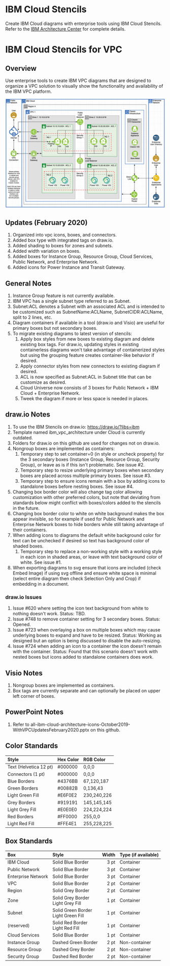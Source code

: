 # IBM Cloud Stencils

Create IBM Cloud diagrams with enterprise tools using IBM Cloud Stencils.  
Refer to the [IBM Architecture Center](https://www.ibm.com/cloud/garage/architectures/edit) for complete details.

# IBM Cloud Stencils for VPC

## Overview

Use enterprise tools to create IBM VPC diagrams that are designed to organize a VPC solution to visually show the functionality and availability of the IBM VPC platform.    

![VPCArchitecture](/images/ibm_vpc_architecture_power_drawio.png)

## Updates (February 2020)

1. Organized into vpc icons, boxes, and connectors.
2. Added box type with integrated tags on draw.io.
3. Added shading to boxes for zones and subnets.
4. Added width variation on boxes.
5. Added boxes for Instance Group, Resource Group, Cloud Services, Public Network, and Enterprise Network.
6. Added icons for Power Instance and Transit Gateway.

## General Notes

1. Instance Group feature is not currently available. 
2. IBM VPC has a single subnet type referred to as Subnet.
3. Subnet:ACL denotes a Subnet with an associated ACL and is intended to be customized such as SubnetName:ACLName, SubnetCIDR:ACLName, split to 2 lines, etc.
4. Diagram containers if available in a tool (draw.io and Visio) are useful for primary boxes but not secondary boxes.  
5. To migrate existing diagrams to latest version of stencils:
   1. Apply box styles from new boxes to existing diagram and delete existing box tags.  For draw.io, updating styles in existing containerless diagrams won't take advantage of containerized styles but using the grouping feature creates container-like behavior if desired.
   2. Apply connector styles from new connectors to existing diagram if desired.
   3. ACL is now specified as Subnet:ACL in Subnet title that can be customize as desired.
   4. Cloud Universe now consists of 3 boxes for Public Network + IBM Cloud + Enterprise Network.
   5. Tweek the diagram if more or less space is needed in places.

## draw.io Notes

1. To use the IBM Stencils on draw.io: https://draw.io/?libs=ibm
2. Template named ibm_vpc_architecture under Cloud is currently outdated.
3. Folders for draw.io on this github are used for changes not on draw.io.
4. Nongroup boxes are implemented as containers:  
   1. Temporary step to set container=0 (in style or uncheck property) for the 3 secondary boxes (Instance Group, Resource Group, Security Group), or leave as is if this isn't problematic.  See issue #2.
   2. Temporary step to resize underlying primary boxes when secondary boxes are placed across multiple primary boxes.  See issue #3.
   3. Temporary step to ensure icons remain with a box by adding icons to standalone boxes before nesting boxes.  See issue #4.
5. Changing box border color will also change tag color allowing customization with other preferred colors, but note that deviating from standards below might conflict with boxes/colors added to the stencils in the future.
6. Changing box border color to white on white background makes the box appear invisible, so for example if used for Public Network and Enterprise Network boxes to hide borders while still taking advantage of their containers.
7. When adding icons to diagrams the default white background color for text can be unchecked if desired so text has background color of shaded boxes.  
   1. Temporary step to replace a non-working style with a working style in each icon in shaded areas, or leave with text background color of white.  See issue #1.
8. When exporting diagrams to svg ensure that icons are included (check Embed Image) if using svg offline and ensure white space is minimal (select entire diagram then check Selection Only and Crop) if embedding in a document.

### draw.io Issues

1. Issue #620 where setting the icon text background from white to nothing doesn't work.  Status: TBD.
2. Issue #748 to remove container setting for 3 secondary boxes.  Status: Opened.
3. Issue #723 when overlaying a box on multiple boxes which may cause underlying boxes to expand and have to be resized. Status: Working as designed but an option is being discussed to disable the auto-resizing.  
4. Issue #724 when adding an icon to a container the icon doesn't remain with the container.  Status: Found that this scenario doesn't work with nested boxes but icons added to standalone containers does work.

## Visio Notes

1. Nongroup boxes are implemented as containers.
2. Box tags are currently separate and can optionally be placed on upper left corner of boxes.

## PowerPoint Notes

1. Refer to all-ibm-cloud-architecture-icons-October2019-WithVPCUpdatesFebruary2020.pptx on this github.

## Color Standards

| Style | Hex Color | RGB Color |
| :--- | :--- | :--- |
| Text (Helvetica 12 pt) | #000000 | 0,0,0 |
| Connectors (1 pt) | #000000 | 0,0,0 |
| Blue Borders | #4376BB | 67,120,187 |
| Green Borders | #00882B | 0,136,43 |
| Light Green Fill | #E6F0E2 | 230,240,226 |
| Grey Borders | #919191 | 145,145,145 |
| Light Grey Fill | #E0E0E0 | 224,224,224 |
| Red Borders | #FF0000 | 255,0,0 |
| Light Red Fill | #FFE4E1 | 255,228,225 |

## Box Standards

| Box | Style | Width | Type (if available) |
| :--- | :--- | ---: | :--- |
| IBM Cloud | Solid Blue Border | 3 pt | Container | 
| Public Network | Solid Blue Border | 3 pt | Container | 
| Enterprise Network | Solid Blue Border | 3 pt | Container | 
| VPC | Solid Blue Border | 2 pt | Container |
| Region | Solid Grey Border | 2 pt | Container |
| Zone | Solid Grey Border<br/>Light Grey Fill | 1 pt | Container |
| Subnet | Solid Green Border<br>Light Green Fill | 1 pt | Container |
| (reserved) | Solid Red Border<br>Light Red Fill | 1 pt | Container |
| Cloud Services | Solid Blue Border | 1 pt | Container |
| Instance Group | Dashed Green Border | 2 pt | Non-container |
| Resource Group | Dashed Grey Border | 2 pt | Non-container |
| Security Group | Dashed Red Border | 2 pt | Non-container |

